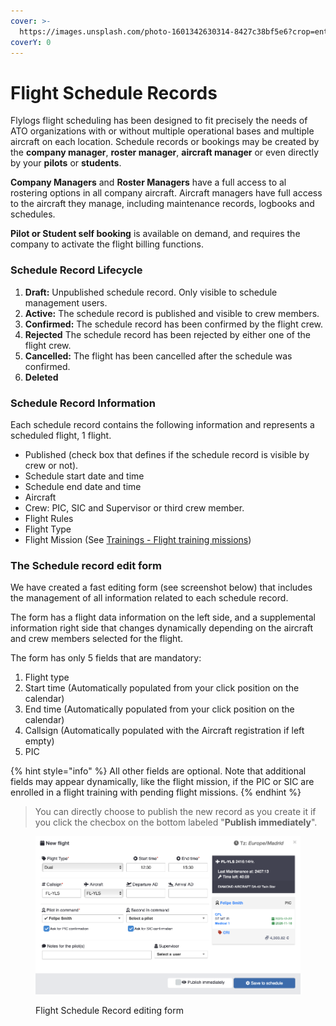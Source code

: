 ```yaml
---
cover: >-
  https://images.unsplash.com/photo-1601342630314-8427c38bf5e6?crop=entropy&cs=srgb&fm=jpg&ixid=MnwxOTcwMjR8MHwxfHNlYXJjaHw5fHxjYWxlbmRhcnxlbnwwfHx8fDE2ODMxMDEyNDI&ixlib=rb-4.0.3&q=85
coverY: 0
---
```


# Flight Schedule Records

Flylogs flight scheduling has been designed to fit precisely the needs of ATO organizations with or without multiple operational bases and multiple aircraft on each location. Schedule records or bookings may be created by the **company manager**, **roster manager**, **aircraft manager** or even directly by your **pilots** or **students**.

**Company Managers** and **Roster Managers** have a full access to al rostering options in all company aircraft. Aircraft managers have full access to the aircraft they manage, including maintenance records, logbooks and schedules.

**Pilot or Student self booking** is available on demand, and requires the company to activate the flight billing functions.

### Schedule Record Lifecycle

1. **Draft:** Unpublished schedule record. Only visible to schedule management users.
2. **Active:** The schedule record is published and visible to crew members.
3. **Confirmed:** The schedule record has been confirmed by the flight crew.
4. **Rejected** The schedule record has been rejected by either one of the flight crew.
5. **Cancelled:** The flight has been cancelled after the schedule was confirmed.
6. **Deleted**

### Schedule Record Information

Each schedule record contains the following information and represents a scheduled flight, 1 flight.

* Published (check box that defines if the schedule record is visible by crew or not).
* Schedule start date and time
* Schedule end date and time
* Aircraft
* Crew: PIC, SIC and Supervisor or third crew member.
* Flight Rules
* Flight Type
* Flight Mission (See [Trainings - Flight training missions](../training-courses/flight-training.md))

### The Schedule record edit form

We have created a fast editing form (see screenshot below) that includes the management of all information related to each schedule record.

The form has a flight data information on the left side, and a supplemental information right side that changes dynamically depending on the aircraft and crew members selected for the flight.

The form has only 5 fields that are mandatory:

1. Flight type
2. Start time (Automatically populated from your click position on the calendar)
3. End time (Automatically populated from your click position on the calendar)
4. Callsign (Automatically populated with the Aircraft registration if left empty)
5. PIC

{% hint style="info" %}
All other fields are optional. Note that additional fields may appear dynamically, like the flight mission, if the PIC or SIC are enrolled in a flight training with pending flight missions.
{% endhint %}

> You can directly choose to publish the new record as you create it if you click the checbox on the bottom labeled "**Publish immediately**".

<figure><img src="../.gitbook/assets/Screenshot 2023-05-03 at 09.58.46.png" alt=""><figcaption><p>Flight Schedule Record editing form</p></figcaption></figure>
